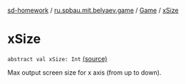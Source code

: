 [sd-homework](../../index.md) / [ru.spbau.mit.belyaev.game](../index.md) / [Game](index.md) / [xSize](.)

# xSize

`abstract val xSize: Int` [(source)](https://github.com/StasBel/sd-homework/blob/Roguelike/src/main/kotlin/ru/spbau/mit/belyaev/game/Game.kt#L34)

Max output screen size for x axis (from up to down).

